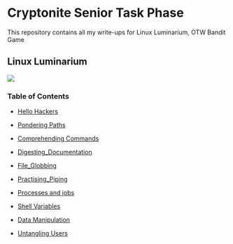 # Cryptonite Senior Task Phase

This repository contains all my write-ups for Linux Luminarium, OTW Bandit Game
## Linux Luminarium

![](https://i.imgur.com/QevQHmx.png)

### Table of Contents
- [Hello Hackers](./LinuxLuminarium/HelloHackers.md)
- [Pondering Paths](./LinuxLuminarium/Pondering_Paths.md)
- [Comprehending Commands](./LinuxLuminarium/Comprehending_Commands.md)
- [Digesting_Documentation](./LinuxLuminarium/Digesting_Documentation.md)

- [File_Globbing](./LinuxLuminarium/File_Globbing.md)
- [Practising_Piping](./LinuxLuminarium/Practising_Piping.md)
- [Processes and jobs](./LinuxLuminarium/Processes_and_jobs.md)
<!-- - [Perceving Permissions](./LinuxLuminarium/Perceiving_Permissions.md) -->
- [Shell Variables](./LinuxLuminarium/Shell_Variables.md)
  
- [Data Manipulation](./LinuxLuminarium/Data_Manipulation.md)
- [Untangling Users](./LinuxLuminarium/Untangling_Users.md)
<!-- - [Chaining Commands](./LinuxLuminarium/Chaining_commands.md) -->
<!-- - [Pondering Path](./LinuxLuminarium/Pondering_PATH.md) -->
<!-- 
## Bandit Game

### Table Of Contents
- [Bandit Game](/Bandit_Game.md)

## PicoCTF

### Table of Contents

- [Reverse Engineering](/PicoCTF/reverse_Engg.md)
- [Cryptography](/PicoCTF/Cryptography.md)
- [Forensics](/PicoCTF/forensics.md)
- [Web Exploitation](/PicoCTF/Web_Exploitation.md)
- [Binary Exploitation](/PicoCTF/Binary_Exploitation.md)
   -->



<!-- 
# PicoCTF Progress

![alt text](image.png) -->


